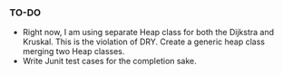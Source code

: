 ### TO-DO
* Right now, I am using separate Heap class for both the Dijkstra and Kruskal. This is the violation of DRY. Create a generic heap class merging 
two Heap classes.
* Write Junit test cases for the completion sake.
